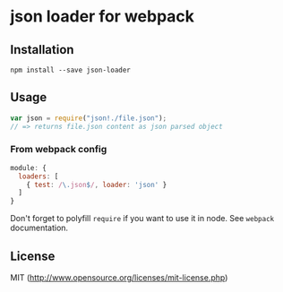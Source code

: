 # json loader for webpack

## Installation

`npm install --save json-loader`

## Usage

``` javascript
var json = require("json!./file.json");
// => returns file.json content as json parsed object
```

### From webpack config
``` javascript
module: {
  loaders: [
    { test: /\.json$/, loader: 'json' }
  ]
}
```

Don't forget to polyfill `require` if you want to use it in node.
See `webpack` documentation.

## License

MIT (http://www.opensource.org/licenses/mit-license.php)
